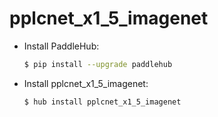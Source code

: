 # pplcnet_x1_5_imagenet
* Install PaddleHub: 

    ```bash
    $ pip install --upgrade paddlehub
    ```

* Install pplcnet_x1_5_imagenet: 

    ```bash
    $ hub install pplcnet_x1_5_imagenet
    ```
